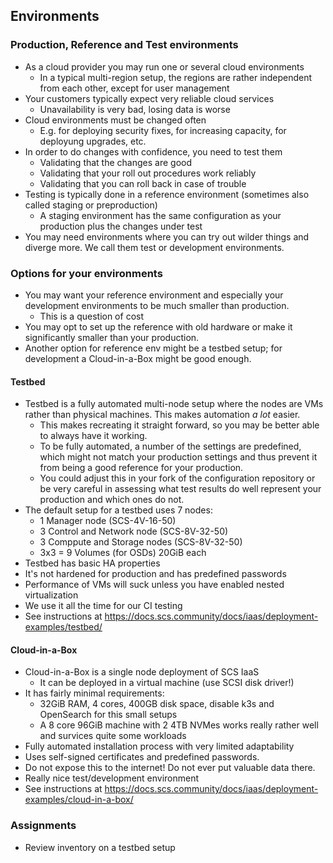 ## Environments

### Production, Reference and Test environments
* As a cloud provider you may run one or several cloud environments
    - In a typical multi-region setup, the regions are rather independent from each other,
      except for user management
* Your customers typically expect very reliable cloud services
    - Unavailability is very bad, losing data is worse
* Cloud environments must be changed often
    - E.g. for deploying security fixes, for increasing capacity, for deployung upgrades, etc.
* In order to do changes with confidence, you need to test them
    - Validating that the changes are good
    - Validating that your roll out procedures work reliably
    - Validating that you can roll back in case of trouble
* Testing is typically done in a reference environment (sometimes also called staging or preproduction)
    - A staging environment has the same configuration as your production plus the changes under test
* You may need environments where you can try out wilder things and diverge more. We call them
    test or development environments.

### Options for your environments
* You may want your reference environment and especially your development environments to be
  much smaller than production.
    - This is a question of cost
* You may opt to set up the reference with old hardware or make it significantly smaller than
  your production.
* Another option for reference env might be a testbed setup; for development a Cloud-in-a-Box
  might be good enough.

#### Testbed
* Testbed is a fully automated multi-node setup where the nodes are VMs rather than physical
  machines. This makes automation *a lot* easier.
    - This makes recreating it straight forward, so you may be better able to always have it working.
    - To be fully automated, a number of the settings are predefined, which might not match
      your production settings and thus prevent it from being a good reference for your
      production.
    - You could adjust this in your fork of the configuration repository or be very careful
      in assessing what test results do well represent your production and which ones do not.
* The default setup for a testbed uses 7 nodes:
    - 1 Manager node (SCS-4V-16-50)
    * 3 Control and Network node (SCS-8V-32-50)
    * 3 Comppute and Storage nodes (SCS-8V-32-50)
    * 3x3 = 9 Volumes (for OSDs) 20GiB each
* Testbed has basic HA properties
* It's not hardened for production and has predefined passwords
* Performance of VMs will suck unless you have enabled nested virtualization
* We use it all the time for our CI testing
* See instructions at <https://docs.scs.community/docs/iaas/deployment-examples/testbed/>

#### Cloud-in-a-Box
* Cloud-in-a-Box is a single node deployment of SCS IaaS
    - It can be deployed in a virtual machine (use SCSI disk driver!)
* It has fairly minimal requirements:
    - 32GiB RAM, 4 cores, 400GB disk space, disable k3s and OpenSearch for this small setups
    - A 8 core 96GiB machine with 2 4TB NVMes works really rather well and survices quite some workloads
* Fully automated installation process with very limited adaptability
* Uses self-signed certificates and predefined passwords.
* Do not expose this to the internet! Do not ever put valuable data there.
* Really nice test/development environment
* See instructions at <https://docs.scs.community/docs/iaas/deployment-examples/cloud-in-a-box/>

### Assignments
* Review inventory on a testbed setup

